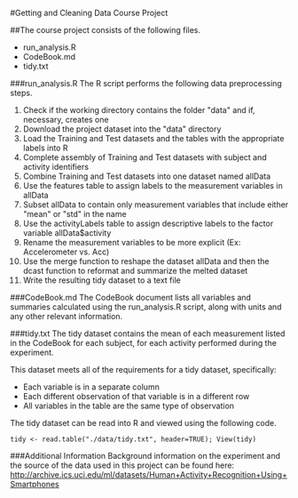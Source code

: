 #Getting and Cleaning Data Course Project

##The course project consists of the following files.
* run_analysis.R
* CodeBook.md
* tidy.txt

###run_analysis.R
The R script performs the following data preprocessing steps.

1. Check if the working directory contains the folder "data" and if, necessary, creates one
2. Download the project dataset into the "data" directory
3. Load the Training and Test datasets and the tables with the appropriate labels into R
4. Complete assembly of Training and Test datasets with subject and activity identifiers
5. Combine Training and Test datasets into one dataset named allData
6. Use the features table to assign labels to the measurement variables in allData
7. Subset allData to contain only measurement variables that include either "mean" or "std" in the name
8. Use the activityLabels table to assign descriptive labels to the factor variable allData$activity 
9. Rename the measurement variables to be more explicit (Ex: Accelerometer vs. Acc)
10. Use the merge function to reshape the dataset allData and then the dcast function to reformat and summarize the melted dataset
11. Write the resulting tidy dataset to a text file

###CodeBook.md 
The CodeBook document lists all variables and summaries calculated using the run_analysis.R script, along with units and any other relevant information.

###tidy.txt 
The tidy dataset contains the mean of each measurement listed in the CodeBook for each subject, for each activity performed during the experiment.

This dataset meets all of the requirements for a tidy dataset, specifically:
* Each variable is in a separate column
* Each different observation of that variable is in a different row
* All variables in the table are the same type of observation

The tidy dataset can be read into R and viewed using the following code.

  `tidy <- read.table("./data/tidy.txt", header=TRUE); View(tidy)`

###Additional Information
Background information on the experiment and the source of the data used in this project can be found here: http://archive.ics.uci.edu/ml/datasets/Human+Activity+Recognition+Using+Smartphones



